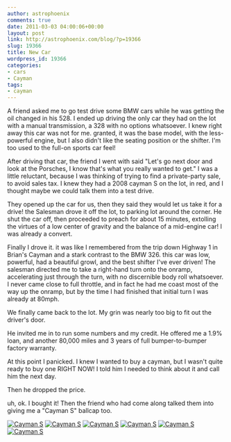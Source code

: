 ```yaml
---
author: astrophoenix
comments: true
date: 2011-03-03 04:00:06+00:00
layout: post
link: http://astrophoenix.com/blog/?p=19366
slug: 19366
title: New Car
wordpress_id: 19366
categories:
- cars
- Cayman
tags:
- cayman
---
```


A friend asked me to go test drive some BMW cars while he was getting the oil changed in his 528. I ended up driving the only car they had on the lot with a manual transmission, a 328 with no options whatsoever. I knew right away this car was not for me. granted, it was the base model, with the less-powerful engine, but I also didn't like the seating position or the shifter. I'm too used to the full-on sports car feel!

After driving that car, the friend I went with said "Let's go next door and look at the Porsches, I know that's what you really wanted to get." I was a little reluctant, because I was thinking of trying to find a private-party sale, to avoid sales tax. I knew they had a 2008 cayman S on the lot, in red, and I thought maybe we could talk them into a test drive.

They opened up the car for us, then they said they would let us take it for a drive! the Salesman drove it off the lot, to parking lot around the corner. He shut the car off, then proceeded to preach for about 15 minutes, extolling the virtues of a low center of gravity and the balance of a mid-engine car! I was already a convert.

Finally I drove it. it was like I remembered  from the trip down Highway 1 in Brian's Cayman and a stark contrast to the BMW 326. this car was low, powerful, had a beautiful growl, and the best shifter I've ever driven! The salesman directed me to take a right-hand turn onto the onramp, accelerating just through the turn, with no discernible body roll whatsoever. I never came close to full throttle, and in fact he had me coast most of the way up the onramp, but by the time I had finished that initial turn I was already at 80mph.

We finally came back to the lot. My grin was nearly too big to fit out the driver's door.

He invited me in to run some numbers and my credit. He offered me a 1.9% loan, and another 80,000 miles and 3 years of full bumper-to-bumper factory warranty.

At this point I panicked. I knew I wanted to buy a cayman, but I wasn't quite ready to buy one RIGHT NOW! I told him I needed to think about it and call him the next day. 

Then he dropped the price.

uh, ok. I bought it! Then the friend who had come along talked them into giving me a "Cayman S" ballcap too.

[![Cayman S](http://farm6.static.flickr.com/5295/5493409845_b6eec67017.jpg)](http://www.flickr.com/photos/52548006@N00/5493409845/)
[![Cayman S](http://farm6.static.flickr.com/5059/5494005840_05f16c5f74.jpg)](http://www.flickr.com/photos/52548006@N00/5494005840/)
[![Cayman S](http://farm6.static.flickr.com/5299/5493412167_5e9b8578be.jpg)](http://www.flickr.com/photos/52548006@N00/5493412167/)
[![Cayman S](http://farm6.static.flickr.com/5013/5493412575_b37a5a5371.jpg)](http://www.flickr.com/photos/52548006@N00/5493412575/)
[![Cayman S](http://farm6.static.flickr.com/5255/5494009084_05203997db.jpg)](http://www.flickr.com/photos/52548006@N00/5494009084/)
[![Cayman S](http://farm6.static.flickr.com/5096/5494009668_971617264a.jpg)](http://www.flickr.com/photos/52548006@N00/5494009668/)
